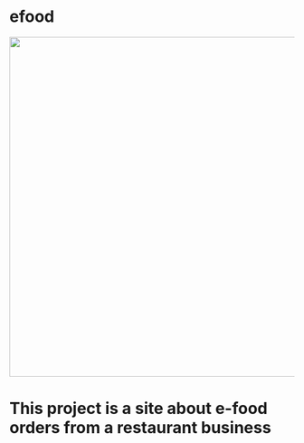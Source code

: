 # <div align="center">
 <h1>  efood  </h1>
</div>
<div align="center">
<img width=600 src="https://www.teenaagnel.com/wp-content/uploads/2019/12/food-photography-in-dubai.jpg" /> 
</div>

# Τhis project is a site about e-food orders from a restaurant business
